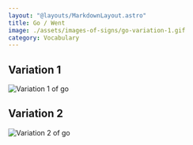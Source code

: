 ```yaml
---
layout: "@layouts/MarkdownLayout.astro"
title: Go / Went
image: ./assets/images-of-signs/go-variation-1.gif
category: Vocabulary
---
```


## Variation 1

![Variation 1 of go](@signs/go-variation-1.gif)

## Variation 2

![Variation 2 of go](@signs/go-variation-2.gif)
